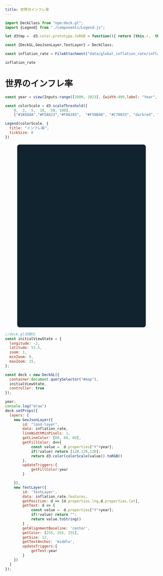 ```yaml
---
title: 世界のインフレ率
---
```


```js
import DeckClass from "npm:deck.gl";
import {Legend} from "./components/Legend.js";
```


```js
let d3tmp =  d3.color.prototype.toRGB = function(){ return [this.r,  this.g, this.b] }
```

```js
const {DeckGL,GeoJsonLayer,TextLayer} = DeckClass;
```

```js
const inflation_rate = FileAttachment("data/global_inflation_rate/inflation-s.json").json();
```

```js
inflation_rate
```

# 世界のインフレ率

```js
const year = view(Inputs.range([2000, 2023], {width:400,label: "Year", step: 1, value:2023}));
```

```js
const colorScale = d3.scaleThreshold([
    0,  3,  5,  10,  50, 100],
    ["#1B5DAA","#F5A623","#F86285",  "#F50B40", "#C70833", "darkred", "#220000" ]  )
```

```js
Legend(colorScale, {
  title: "インフレ率",
  tickSize: 0
})
```


<figure style="max-width: none; position: relative;">
  <div id="map" style="border-radius: 8px; overflow: hidden; background: rgb(18, 35, 48); height: 600px; margin: 1rem 0; "></div>
</figure>




```js
//deck.gl初期化
const initialViewState = {
  longitude: -2,
  latitude: 53.5,
  zoom: 1,
  minZoom: 0,
  maxZoom: 15,
};
```

```js
const deck = new DeckGL({
  container:document.querySelector("#map"),
  initialViewState,
  controller: true
});
```



```js
year;
console.log("draw")
deck.setProps({
  layers: [
    new GeoJsonLayer({
        id: "land-layer",
        data: inflation_rate,
        lineWidthMinPixels: 1,
        getLineColor: [60, 60, 60],
        getFillColor: d=>{
            const value =  d.properties["Y"+year];
            if(!value) return [120,120,120];
            return d3.color(colorScale(value)).toRGB()
        },
        updateTriggers:{
            getFillColor:year
        }

    }),
    new TextLayer({
        id: 'TextLayer',
        data: inflation_rate.features,
        getPosition: d => [d.properties.lng,d.properties.lat],
        getText: d => {
            const value =  d.properties["Y"+year];
            if(!value) return "";
            return value.toString()
        } ,
        getAlignmentBaseline: 'center',
        getColor: [255, 255, 255],
        getSize: 12,
        getTextAnchor: 'middle',
        updateTriggers:{
            getText:year
        }
    })
  ]
});

 ```



